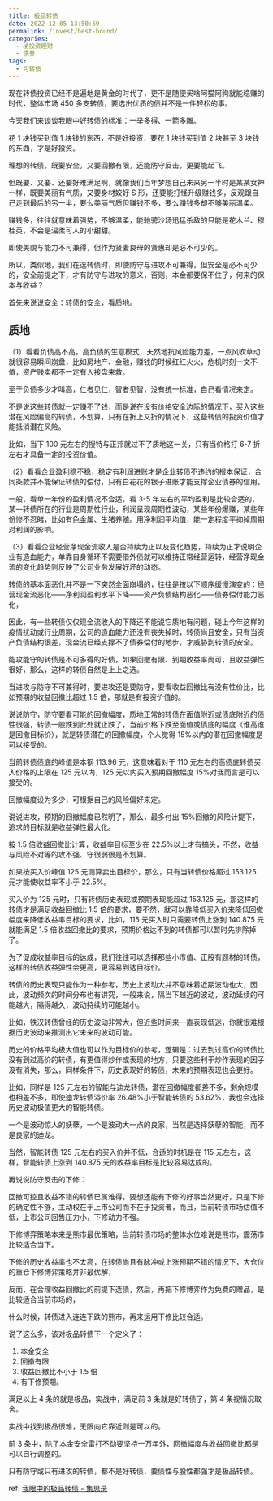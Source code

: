 ```yaml
---
title: 极品转债
date: 2022-12-05 13:50:59
permalink: /invest/best-bound/
categories:
  - 💰投资理财
  - 债券
tags:
  - 可转债
---
```

现在转债投资已经不是遍地是黄金的时代了，更不是随便买啥阿猫阿狗就能稳赚的时代，整体市场 450 多支转债，要选出优质的债并不是一件轻松的事。  
  
今天我们来谈谈我眼中好转债的标准：一举多得、一箭多雕。  
  
花 1 块钱买到值 1 块钱的东西，不是好投资，要花 1 块钱买到值 2 块甚至 3 块钱的东西，才是好投资。  
  
理想的转债，既要安全，又要回撤有限，还能防守反击，更要能起飞。  
  
但既要、又要、还要好难满足啊，就像我们当年梦想自己未来另一半时是某某女神一样，既要美丽有气质，又要身材姣好 S 形，还要能打怪升级赚钱多，反观跟自己走到最后的另一半，要么美丽气质但赚钱不多，要么赚钱多却不够美丽温柔。  
  
赚钱多，往往就意味着强势，不够温柔，能驰骋沙场迅猛杀敌的只能是花木兰、穆桂英，不会是温柔可人的小甜甜。  
  
即使美貌与能力不可兼得，但作为贤妻良母的贤惠却是必不可少的。  
  
所以，类似地，我们在选转债时，即使防守与进攻不可兼得，但安全是必不可少的，安全前提之下，才有防守与进攻的意义，否则，本金都要保不住了，何来的保本与收益？  
  
首先来说说安全：转债的安全，看质地。  
  
## 质地
  
（1）看看负债高不高，高负债的生意模式，天然地抗风险能力差，一点风吹草动就很容易瞬间崩盘，比如房地产、金融，赚钱的时候红红火火，危机时刻一文不值，资产贱卖都不一定有人接盘来救。  
  
至于负债多少才叫高，仁者见仁，智者见智，没有统一标准，自己看情况来定。  
  
不是说这些转债就一定赚不了钱，而是说在没有价格安全边际的情况下，买入这些潜在风险偏高的转债，不划算，只有在折上又折的情况下，这些转债的投资价值才能抵消潜在风险。  
  
比如，当下 100 元左右的搜特与正邦就过不了质地这一关，只有当价格打 6-7 折左右才具备一定的投资价值。  
  
（2）看看企业盈利稳不稳，稳定有利润进账才是企业转债不违约的根本保证，合同条款并不能保证转债的偿付，只有白花花的银子进账才能支撑企业债券的信用。  
  
一般，看单一年份的盈利情况不合适，看 3-5 年左右的平均盈利是比较合适的，某一转债所在的行业是周期性行业，利润呈现周期性波动，某些年份爆赚，某些年份惨不忍睹，比如有色金属、生猪养殖。用净利润平均值，能一定程度平抑掉周期对利润的影响。  
  
（3）看看企业经营净现金流收入是否持续为正以及变化趋势，持续为正才说明企业有造血能力，单靠自身循环不需要借外债就可以维持正常经营运转，经营净现金流的变化趋势则反映了公司业务发展好坏的动态。  
  
转债的基本面恶化并不是一下突然全面崩塌的，往往是按以下顺序缓慢演变的：经营现金流恶化——净利润盈利水平下降——资产负债结构恶化——债券偿付能力恶化，  
  
因此，有一些转债仅仅现金流收入的下降还不能说它质地有问题，碰上今年这样的疫情扰动或行业周期，公司的造血能力还没有丧失掉时，转债尚且安全，只有当资产负债结构很差，现金流已经支撑不了债券偿付的地步，才威胁到转债的安全。  
  
能攻能守的转债是不可多得的好债，如果回撤有限、到期收益率尚可，且收益弹性很好，那么，这样的转债自然是上上之选。  
  
当进攻与防守不可兼得时，要进攻还是要防守，要看收益回撤比有没有性价比，比如预期的收益回撤比超过 1.5 倍，那就是有投资价值的。  
  
说说防守，防守要看可能的回撤幅度，质地正常的转债在面值附近或债底附近的债性很强，转债一般跌到此处就止跌了，当前价格下跌至面值或债底的幅度（谁高谁是回撤目标价），就是转债潜在的回撤幅度，个人觉得 15%以内的潜在回撤幅度是可以接受的。  
  
当前转债债底的峰值是本钢 113.96 元，这意味着对于 110 元左右的高债底转债买入价格的上限在 125 元以内，125 元以内买入预期回撤幅度 15%对我而言是可以接受的。  
  
回撤幅度设为多少，可根据自己的风险偏好来定。  
  
说说进攻，预期的回撤幅度已然明了，那么，最多付出 15%回撤的风险计提下，追求的目标就是收益弹性最大化。  
  
按 1.5 倍收益回撤比计算，收益率目标至少在 22.5%以上才有搞头，不然，收益与风险不对等的攻不强、守很弱很是不划算。  
  
如果按买入价峰值 125 元测算卖出目标价，那么，只有当转债价格超过 153.125 元才能使收益率不小于 22.5%。  
  
买入价为 125 元时，只有转债历史表现或预期表现能超过 153.125 元，那这样的转债才是满足收益回撤比 1.5 倍的要求，要不然，就可以靠降低买入价来降低回撤幅度来降低收益率目标的要求，比如，115 元买入时只需要转债上涨到 140.875 元就能满足 1.5 倍收益回撤比的要求，预期价格达不到的转债都可以暂时先排除掉了。  
  
为了促成收益率目标的达成，我们往往可以选择那些小市值、正股有题材的转债，这样的转债收益弹性会更高，更容易到达目标价。  
  
转债的历史表现只能作为一种参考，历史上波动大并不意味着近期波动也大，因此，波动频次的时间分布也有讲究，一般来说，隔当下越近的波动，波动延续的可能越大，隔得越久，波动持续的可能越小。  
  
比如，铁汉转债曾经的历史波动非常大，但近些时间来一直表现低迷，你就很难根据历史波动来推测出它未来的波动可能。  
  
历史的价格平均极大值也可以作为目标价的参考，逻辑是：过去到过高价的转债比没有到过高价的转债，有更值得炒作或表现的地方，只要这些利于炒作表现的因子没有消失，那么，同样条件下，历史表现好的转债，未来的预期表现也会更好。  
  
比如，同样是 125 元左右的智能与迪龙转债，潜在回撤幅度都差不多，剩余规模也相差不多，即使迪龙转债溢价率 26.48%小于智能转债的 53.62%，我也会选择历史波动极值更大的智能转债。  
  
一个是波动惊人的妖孽，一个是波动大一点的良家，当然是选择妖孽的智能，而不是良家的迪龙。  
  
当然，智能转债 125 元左右的买入价并不低，合适的时机是在 115 元左右，这样，智能转债上涨到 140.875 元的收益率目标是比较容易达成的。  
  
再说说防守反击的下修：  
  
回撤可控且收益不错的转债已属难得，要想还能有下修的好事当然更好，只是下修的确定性不够，主动权在于上市公司而不在于投资者，而且，当前转债市场估值不低，上市公司回售压力小，下修动力不强。  
  
下修博弈策略本来是熊市最优策略，当前转债市场的整体水位难说是熊市，震荡市比较适合当下。  
  
下修的历史收益率也不太高，在转债尚且有脉冲或上涨预期不错的情况下，大仓位的重仓下修博弈策略并非最优解，  
  
反而，在合理收益回撤比的前提下选债，然后，再把下修博弈作为免费的赠品，是比较适合当前市场的，  
  
什么时候，转债进入连连下跌的熊市，再来运用下修比较合适。  
  
说了这么多，该对极品转债下一个定义了：  
  
1. 本金安全  
2. 回撤有限  
3. 收益回撤比不小于 1.5 倍  
4. 有下修预期。  
  
满足以上 4 条的就是极品，实战中，满足前 3 条就是好转债了，第 4 条视情况取舍。  
  
实战中找到极品很难，无限向它靠近则是可以的。  
  
前 3 条中，除了本金安全雷打不动要坚持一万年外，回撤幅度与收益回撤比都是可以自行调整的。  
  
只有防守或只有进攻的转债，都不是好转债，要债性与股性都强才是极品转债。  

ref: [我眼中的极品转债 - 集思录](https://www.jisilu.cn/question/469498)
